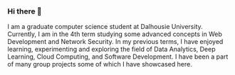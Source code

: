 ### Hi there 👋

I am a graduate computer science student at Dalhousie University. Currently, I am in the 4th term studying some advanced concepts in Web Development and Network Security. In my previous terms, I have enjoyed learning, experimenting and exploring the field of Data Analytics, Deep Learning, Cloud Computing, and Software Development. I have been a part of many group projects some of which I have showcased here.

<!--
**rajveen/rajveen** is a ✨ _special_ ✨ repository because its `README.md` (this file) appears on your GitHub profile.

Here are some ideas to get you started:

- 🔭 I’m currently working on ...
- 🌱 I’m currently learning ...
- 👯 I’m looking to collaborate on ...
- 🤔 I’m looking for help with ...
- 💬 Ask me about ...
- 📫 How to reach me: ...
- 😄 Pronouns: ...
- ⚡ Fun fact: ...
-->
